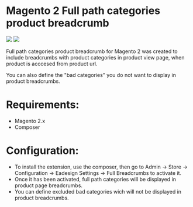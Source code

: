 
# Magento 2 Full path categories product breadcrumb
[![](https://img.shields.io/packagist/v/rolv/module-fullbreadcrumbs#1.0.5.svg)](https://packagist.org/packages/rolv/module-fullbreadcrumbs#1.0.5) [![](https://img.shields.io/packagist/dt/rolv/module-fullbreadcrumbs#1.0.5.svg)](https://packagist.org/packages/rolv/module-fullbreadcrumbs#1.0.5)


Full path categories product breadcrumb for Magento 2 was created to include breadcrumbs with product categories in product view page, when product is acccesed from product url.

You can also define the "bad categories" you do not want to display in product breadcrumbs.

# Requirements:

- Magento 2.x
- Composer

# Configuration:

- To install the extension, use the composer, then go to Admin → Store → Configuration → Eadesign Settings → Full Breadcrumbs to activate it.
- Once it has been activated, full path categories will be displayed in product page breadcrumbs.
- You can define excluded bad categories wich will not be displayed in product breadcrumbs.
